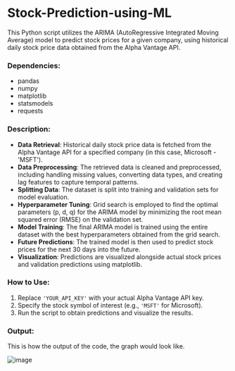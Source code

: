 # Stock-Prediction-using-ML

This Python script utilizes the ARIMA (AutoRegressive Integrated Moving Average) model to predict stock prices for a given company, using historical daily stock price data obtained from the Alpha Vantage API.

### Dependencies:
- pandas
- numpy
- matplotlib
- statsmodels
- requests

### Description:
- **Data Retrieval**: Historical daily stock price data is fetched from the Alpha Vantage API for a specified company (in this case, Microsoft - 'MSFT').
- **Data Preprocessing**: The retrieved data is cleaned and preprocessed, including handling missing values, converting data types, and creating lag features to capture temporal patterns.
- **Splitting Data**: The dataset is split into training and validation sets for model evaluation.
- **Hyperparameter Tuning**: Grid search is employed to find the optimal parameters (p, d, q) for the ARIMA model by minimizing the root mean squared error (RMSE) on the validation set.
- **Model Training**: The final ARIMA model is trained using the entire dataset with the best hyperparameters obtained from the grid search.
- **Future Predictions**: The trained model is then used to predict stock prices for the next 30 days into the future.
- **Visualization**: Predictions are visualized alongside actual stock prices and validation predictions using matplotlib.

### How to Use:
1. Replace `'YOUR_API_KEY'` with your actual Alpha Vantage API key.
2. Specify the stock symbol of interest (e.g., `'MSFT'` for Microsoft).
3. Run the script to obtain predictions and visualize the results.

### Output:

This is how the output of the code, the graph would look like. 

![image](https://github.com/RithikPorandla/Stock-Prediction-using-ML/assets/123709014/7b31fd91-49f7-4b3a-8cf0-63424b4859bc)

